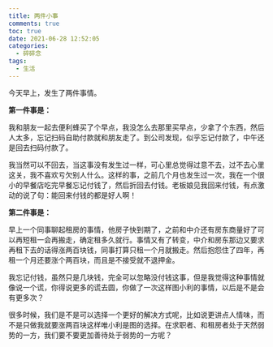 ```yaml
---
title: 两件小事
comments: true
toc: true
date: 2021-06-28 12:52:05
categories:
  - 碎碎念
tags:
  - 生活
---
```


今天早上，发生了两件事情。

**第一件事是：**

我和朋友一起去便利蜂买了个早点，我没怎么去那里买早点，少拿了个东西，然后人太多，忘记扫码自助付款就和朋友走了。到公司发现，似乎忘记付款了，中午还是回去扫码付款了。

我当然可以不回去，当这事没有发生过一样，可心里总觉得过意不去，过不去心里这关，我不喜欢亏欠别人什么。这样的事，之前几个月也发生过一次，我在一个很小的早餐店吃完早餐忘记付钱了，然后折回去付钱。老板娘见我回来付钱，有点激动的说了句：能回来付钱的都是好人啊！

**第二件事是：**

早上一个同事聊起租房的事情，他房子快到期了，之前和中介还有房东商量好了可以再短租一会再搬走，确定租多久就行。事情又有了转变，中介和房东那边又要求再租下去的话得涨两百块钱，同事打算只租一个月就搬走。然后抱怨住了四年，再租一个月还要涨个两百块，而且是不接受就不退押金。


我忘记付钱，虽然只是几块钱，完全可以忽略没付钱这事，但是我觉得这种事情就像说一个谎，你得说更多的谎去圆，你做了一次这样图小利的事情，以后是不是会有更多次？

很多时候，我们是不是可以选择一个更好的解决方式呢，比如说更讲点人情味，而不是只做我就要涨两百块这样唯小利是图的选择。在求职者、和租房者处于天然弱势的一方，我们要不要更加善待处于弱势的一方呢？